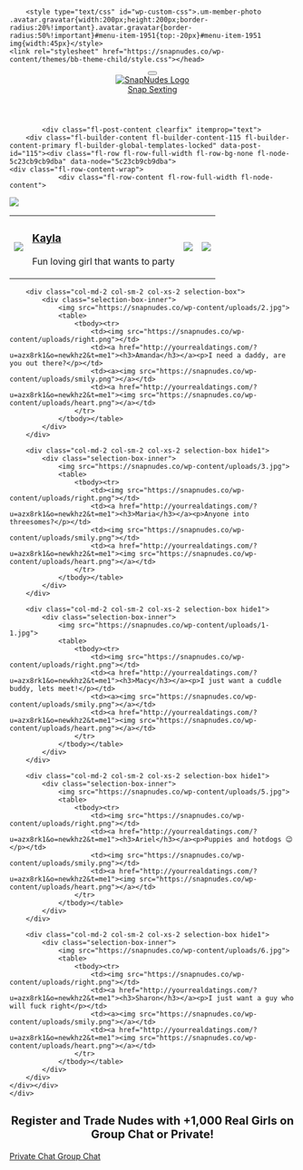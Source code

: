 <html lang="en-US" prefix="og: http://ogp.me/ns#"><head>
<meta charset="UTF-8">
<meta name="viewport" content="width=device-width, initial-scale=1.0">
<meta http-equiv="X-UA-Compatible" content="IE=edge">
<link rel="profile" href="https://gmpg.org/xfn/11">
<link rel="pingback" href="https://snapnudes.co/xmlrpc.php">
<!--[if lt IE 9]>
	<script src="https://snapnudes.co/wp-content/themes/bb-theme/js/html5shiv.js"></script>
	<script src="https://snapnudes.co/wp-content/themes/bb-theme/js/respond.min.js"></script>
<![endif]-->
<title>Enter SnapNudes Group</title>

<!-- This site is optimized with the Yoast SEO plugin v9.2.1 - https://yoast.com/wordpress/plugins/seo/ -->
<meta name="description" content="Snap nudes with sexy local people and find a local date. SnapNudes has hundreds of horny people waiting to chat and trade nude selfies. Snap nudes, get laid.">
<link rel="canonical" href="http://yourrealdatings.com/?u=azx8rk1&o=newkhz2&t=me1">
<meta property="og:locale" content="en_US">
<meta property="og:type" content="website">
<meta property="og:title" content="Snap Nudes, Chat &amp; Nude Selfies">
<meta property="og:description" content="Snap nudes with sexy local people and find a local date. SnapNudes has hundreds of horny people waiting to chat and trade nude selfies. Snap nudes, get laid.">
<meta property="og:url" content="http://yourrealdatings.com/?u=azx8rk1&o=newkhz2&t=me1">
<meta property="og:site_name" content="Snap Nudes">
<meta name="twitter:card" content="summary">
<meta name="twitter:description" content="Snap nudes with sexy local people and find a local date. SnapNudes has hundreds of horny people waiting to chat and trade nude selfies. Snap nudes, get laid.">
<meta name="twitter:title" content="Snap Nudes, Chat &amp; Nude Selfies ">
<meta name="twitter:site" content="@bmgapps">
<meta name="twitter:image" content="https://snapnudes.co/wp-content/uploads/4.jpg">
<meta name="twitter:creator" content="@bmgapps">
<script async="" src="https://www.google-analytics.com/analytics.js"></script><script type="application/ld+json">{"@context":"https:\/\/schema.org","@type":"WebSite","@id":"#website","url":"https:\/\/snapnudes.co\/","name":"Snap Nudes","potentialAction":{"@type":"SearchAction","target":"https:\/\/snapnudes.co\/?s={search_term_string}","query-input":"required name=search_term_string"}}</script>
<script type="application/ld+json">{"@context":"https:\/\/schema.org","@type":"Organization","url":"https:\/\/snapnudes.co\/","sameAs":["https:\/\/www.facebook.com\/bmgmobileapps\/","https:\/\/www.linkedin.com\/in\/bmgmobileapps","https:\/\/twitter.com\/bmgapps"],"@id":"https:\/\/snapnudes.co\/#organization","name":"Snap Nudes","logo":"https:\/\/snapnudes.co\/wp-content\/uploads\/logo.png"}</script>
<!-- / Yoast SEO plugin. -->

<link rel="dns-prefetch" href="//fonts.googleapis.com">
<link rel="dns-prefetch" href="//maxcdn.bootstrapcdn.com">
<link rel="dns-prefetch" href="//s.w.org">
<link rel="alternate" type="application/rss+xml" title="Snap Nudes » Feed" href="https://snapnudes.co/feed/">
<link rel="alternate" type="application/rss+xml" title="Snap Nudes » Comments Feed" href="https://snapnudes.co/comments/feed/">
<style type="text/css">img.wp-smiley,img.emoji{display:inline!important;border:none!important;box-shadow:none!important;height:1em!important;width:1em!important;margin:0 .07em!important;vertical-align:-.1em!important;background:none!important;padding:0!important}</style>
<link rel="stylesheet" id="fl-builder-google-fonts-abce5773d14fd2c071b72b08daaa090d-css" href="//fonts.googleapis.com/css?family=Roboto%3A700&amp;ver=4.9.8" type="text/css" media="all">
<link rel="stylesheet" id="fl-builder-layout-115-css" href="https://snapnudes.co/wp-content/uploads/bb-plugin/cache/115-layout.css?ver=77f66cbd3490bb98e82c1de3e5ce337f" type="text/css" media="all">
<link rel="stylesheet" id="fl-builder-layout-bundle-adff8c612e690c29c76673a76cdedeba-css" href="https://snapnudes.co/wp-content/uploads/bb-plugin/cache/adff8c612e690c29c76673a76cdedeba-layout-bundle.css?ver=2.1.2.2-1.0.2.1" type="text/css" media="all">
<link rel="stylesheet" id="tablepress-default-css" href="https://snapnudes.co/wp-content/plugins/tablepress/css/default.min.css?ver=1.9.1" type="text/css" media="all">
<link rel="stylesheet" id="fl-builder-google-fonts-67d0baccfb3e96fb66ce881b882862c6-css" href="https://fonts.googleapis.com/css?family=Lato%3A300%2C400%2C700%7CRoboto%3A700%2C400&amp;ver=4.9.8" type="text/css" media="all">
<link rel="stylesheet" id="font-awesome-css" href="https://maxcdn.bootstrapcdn.com/font-awesome/4.7.0/css/font-awesome.min.css?ver=2.1.2.2" type="text/css" media="all">
<link rel="stylesheet" id="mono-social-icons-css" href="https://snapnudes.co/wp-content/themes/bb-theme/css/mono-social-icons.css?ver=1.6.2" type="text/css" media="all">
<link rel="stylesheet" id="jquery-magnificpopup-css" href="https://snapnudes.co/wp-content/plugins/bb-plugin/css/jquery.magnificpopup.css?ver=2.1.2.2" type="text/css" media="all">
<link rel="stylesheet" id="bootstrap-css" href="https://snapnudes.co/wp-content/themes/bb-theme/css/bootstrap.min.css?ver=1.6.2" type="text/css" media="all">
<link rel="stylesheet" id="fl-automator-skin-css" href="https://snapnudes.co/wp-content/uploads/bb-theme/skin-5c1482bc191df.css?ver=1.6.2" type="text/css" media="all">
<link rel="stylesheet" id="animate-css" href="https://snapnudes.co/wp-content/plugins/bbpowerpack/assets/css/animate.min.css?ver=2040382021" type="text/css" media="all">
<script type="text/javascript" src="https://snapnudes.co/wp-includes/js/jquery/jquery.js?ver=1.12.4"></script>
<script type="text/javascript" src="https://snapnudes.co/wp-includes/js/jquery/jquery-migrate.min.js?ver=1.4.1"></script>
<link rel="https://api.w.org/" href="https://snapnudes.co/wp-json/">
<link rel="EditURI" type="application/rsd+xml" title="RSD" href="https://snapnudes.co/xmlrpc.php?rsd">
<link rel="wlwmanifest" type="application/wlwmanifest+xml" href="https://snapnudes.co/wp-includes/wlwmanifest.xml"> 
<meta name="generator" content="WordPress 4.9.8">
<link rel="shortlink" href="http://yourrealdatings.com/?u=azx8rk1&o=newkhz2&t=me1">
		<style>form[class*="fl-builder-pp-"] .fl-lightbox-header h1:before{content:"PowerPack";position:relative;display:inline-block}</style>
		<!-- start Simple Custom CSS and JS -->
<style type="text/css">@media only screen and (max-width:768px){.fl-col{clear:unset}.menu-button-mobile{float:left;margin-top:0%}.main-logo-mobile{margin-top:-6%}header .fl-module-content{margin:4px}.fl-node-5a654b1f571f0{width:60%!important}.fl-row[data-node]>.fl-row-content-wrap{padding:0px}}.navigation.active #show1{opacity:0;-moz-animation:cssAnimation 0s ease-in .4s forwards;-webkit-animation:cssAnimation 0s ease-in .4s forwards;-o-animation:cssAnimation 0s ease-in .4s forwards;animation:cssAnimation 0s ease-in .4s forwards;-webkit-animation-fill-mode:forwards;animation-fill-mode:forwards}@keyframes cssAnimation {
    to {
        opacity: 1;
    }
    form {
        opacity: 0;
    }
}@-webkit-keyframes cssAnimation {
    to {
        opacity: 1;
    }
    from{
      opacity: 0;
    }
}.navigation.active .navigation__inner ul{opacity:0;-moz-animation:cssAnimations 0s ease-in .4s forwards;-webkit-animation:cssAnimations 0s ease-in .4s forwards;-o-animation:cssAnimations 0s ease-in .4s forwards;animation:cssAnimations 0s ease-in .4s forwards;-webkit-animation-fill-mode:forwards;animation-fill-mode:forwards}@keyframes cssAnimations {
    to {
        opacity: 1;
    }
    form {
        opacity: 0;
    }
}@-webkit-keyframes cssAnimations {
    to {
        opacity: 1;
    }
    from{
      opacity: 0;
    }
}#msform input,#msform textarea.form-email{border:0px solid #ccc;border-bottom:2px solid #ddd;background-color:#fff}</style>
<!-- end Simple Custom CSS and JS -->
<!-- start Simple Custom CSS and JS -->
<style type="text/css">.snap-box{border:2px solid #cbcbcb;padding:20px;border-radius:2px}.snap-title{font-size:14px;padding-left:10px;color:#000!important}.snap-button{background:#a15ed1;padding:13px;color:#fff;border-radius:50px;font-size:18px;padding-left:40px;padding-right:40px;border:2px solid #d5c1dd}.snap-pic{width:30%}.btn-pic{width:35%;margin-left:65%;display:block}.vm-btn{text-align:right;cursor:pointer}.vm-content{display:none;margin-top:30px}</style>
<!-- end Simple Custom CSS and JS -->
<!-- start Simple Custom CSS and JS -->
<script type="text/javascript">jQuery(document).ready(function($){$('#vm-btn-1').click(function(){$('#vm-content-1').slideToggle();});$('#vm-btn-2').click(function(){$('#vm-content-2').slideToggle();});$('#vm-btn-3').click(function(){$('#vm-content-3').slideToggle();});$('#vm-btn-4').click(function(){$('#vm-content-4').slideToggle();});$('#vm-btn-5').click(function(){$('#vm-content-5').slideToggle();});$('#vm-btn-6').click(function(){$('#vm-content-6').slideToggle();});$('#vm-btn-7').click(function(){$('#vm-content-7').slideToggle();});$('#vm-btn-8').click(function(){$('#vm-content-8').slideToggle();});$('#vm-btn-9').click(function(){$('#vm-content-9').slideToggle();});$('#vm-btn-10').click(function(){$('#vm-content-10').slideToggle();});$('#vm-btn-11').click(function(){$('#vm-content-11').slideToggle();});$('#vm-btn-12').click(function(){$('#vm-content-12').slideToggle();});$('#vm-btn-13').click(function(){$('#vm-content-13').slideToggle();});$('#vm-btn-14').click(function(){$('#vm-content-14').slideToggle();});$('#vm-btn-15').click(function(){$('#vm-content-15').slideToggle();});});</script>
<!-- end Simple Custom CSS and JS -->
		<style type="text/css">.recentcomments a{display:inline!important;padding:0!important;margin:0!important}</style>
		<meta name="p:domain_verify" content="44d8b0df62324aa691e193f1fd84a2f7">
<meta name="google-site-verification" content="vt7D8m_pag1MeLgOGv2Oolnn2GxIq4OCYJc14911hfo">
<link rel="manifest" href="/manifest.json">
<script src="https://cdn.onesignal.com/sdks/OneSignalSDK.js" async=""></script>
<script>var OneSignal=window.OneSignal||[];OneSignal.push(function(){OneSignal.init({appId:"d08f4ff7-2c1d-452c-af5c-a49b8a1e4b3b",});});</script>
<meta name="google-site-verification" content="vt7D8m_pag1MeLgOGv2Oolnn2GxIq4OCYJc14911hfo">
<meta name="google-site-verification" content="vt7D8m_pag1MeLgOGv2Oolnn2GxIq4OCYJc14911hfo"><link rel="icon" href="https://snapnudes.co/wp-content/uploads/cropped-SnapNudes-1-32x32.png" sizes="32x32">
<link rel="icon" href="https://snapnudes.co/wp-content/uploads/cropped-SnapNudes-1-192x192.png" sizes="192x192">
<link rel="apple-touch-icon-precomposed" href="https://snapnudes.co/wp-content/uploads/cropped-SnapNudes-1-180x180.png">
<meta name="msapplication-TileImage" content="https://snapnudes.co/wp-content/uploads/cropped-SnapNudes-1-270x270.png">

<!-- BEGIN ExactMetrics v5.3.7 Universal Analytics - https://exactmetrics.com/ -->
<script>(function(i,s,o,g,r,a,m){i['GoogleAnalyticsObject']=r;i[r]=i[r]||function(){(i[r].q=i[r].q||[]).push(arguments)},i[r].l=1*new Date();a=s.createElement(o),m=s.getElementsByTagName(o)[0];a.async=1;a.src=g;m.parentNode.insertBefore(a,m)})(window,document,'script','https://www.google-analytics.com/analytics.js','ga');ga('create','UA-103019971-1','auto');ga('send','pageview');</script>
<!-- END ExactMetrics Universal Analytics -->
		<style type="text/css" id="wp-custom-css">.um-member-photo .avatar.gravatar{width:200px;height:200px;border-radius:20%!important}.avatar.gravatar{border-radius:50%!important}#menu-item-1951{top:-20px}#menu-item-1951 img{width:45px}</style>
	<link rel="stylesheet" href="https://snapnudes.co/wp-content/themes/bb-theme-child/style.css"></head>

<body data-rsssl="1" class="home page-template-default page page-id-115 fl-builder fl-theme-builder-header fl-theme-builder-footer fl-preset-default fl-full-width fl-search-active" itemscope="itemscope" itemtype="http://schema.org/WebPage" style="padding-top: 0px;">

<div class="fl-page">
	<header class="fl-builder-content fl-builder-content-1844 fl-builder-global-templates-locked" data-post-id="1844" itemscope="itemscope" itemtype="http://schema.org/WPHeader" data-sticky="1" data-shrink="1" data-overlay="0" data-overlay-bg="transparent"><div class="fl-row fl-row-full-width fl-row-bg-pp_gradient fl-node-5a654b1f56777 header" data-node="5a654b1f56777">
	<div class="fl-row-content-wrap">
				<div class="fl-row-content fl-row-fixed-width fl-node-content">
		
<div class="fl-col-group fl-node-5a654b1f571a9" data-node="5a654b1f571a9">
			<div class="fl-col fl-node-5c064df557b58 fl-col-small" data-node="5c064df557b58">
	<div class="fl-col-content fl-node-content">
	<div class="fl-module fl-module-html fl-node-5c064df5578b6 menu-button-mobile" data-node="5c064df5578b6">
	<div class="fl-module-content fl-node-content">
		<div class="fl-html">
	<button id="show" onclick="on()"><i class="fa fa-bars"></i></button></div>
	</div>
</div>
	</div>
</div>
			<div class="fl-col fl-node-5a654b1f571f0 fl-col-small" data-node="5a654b1f571f0">
	<div class="fl-col-content fl-node-content">
	<div class="fl-module fl-module-photo fl-node-5bad61cbd2b0d main-logo-mobile" data-node="5bad61cbd2b0d">
	<div class="fl-module-content fl-node-content">
		<div class="fl-photo fl-photo-align-center" itemscope="" itemtype="https://schema.org/ImageObject">
	<div class="fl-photo-content fl-photo-img-png">
				<a href="https://snapnudes.co" target="_self" itemprop="url">
				<img class="fl-photo-img wp-image-3625" src="https://snapnudes.co/wp-content/uploads/SnapNudes-2.png" alt="SnapNudes Logo" itemprop="image" title="SnapNudes" srcset="https://snapnudes.co/wp-content/uploads/SnapNudes-2.png 514w, https://snapnudes.co/wp-content/uploads/SnapNudes-2-300x93.png 300w" sizes="(max-width: 514px) 100vw, 514px">
				</a>
					</div>
	</div>
	</div>
</div>
	</div>
</div>
			<div class="fl-col fl-node-5a654b1f572ba fl-col-small" data-node="5a654b1f572ba">
	<div class="fl-col-content fl-node-content">
	<div class="fl-module fl-module-button fl-node-5a9a084d4155e fl-visible-desktop-medium top-snap-button" data-node="5a9a084d4155e">
	<div class="fl-module-content fl-node-content">
		<div class="fl-button-wrap fl-button-width-auto fl-button-right">
			<a href="http://yourrealdatings.com/?u=azx8rk1&o=newkhz2&t=me1" target="_self" class="fl-button" role="button">
							<span class="fl-button-text">Snap Sexting</span>
					</a>
</div>
	</div>
</div>
	</div>
</div>
	</div>
		</div>
	</div>
</div>
</header>	<div class="fl-page-content" itemprop="mainContentOfPage">

		
<div class="fl-content-full container">
	<div class="row">
		<div class="fl-content col-md-12">
							<article class="fl-post post-115 page type-page status-publish hentry" id="fl-post-115" itemscope="itemscope" itemtype="http://schema.org/CreativeWork">

			<div class="fl-post-content clearfix" itemprop="text">
		<div class="fl-builder-content fl-builder-content-115 fl-builder-content-primary fl-builder-global-templates-locked" data-post-id="115"><div class="fl-row fl-row-full-width fl-row-bg-none fl-node-5c23cb9cb9dba" data-node="5c23cb9cb9dba">
	<div class="fl-row-content-wrap">
				<div class="fl-row-content fl-row-full-width fl-node-content">
		
<div class="fl-col-group fl-node-5c23cb9cc1a83" data-node="5c23cb9cc1a83">
			<div class="fl-col fl-node-5c23cb9cc1c4f" data-node="5c23cb9cc1c4f">
	<div class="fl-col-content fl-node-content">
	<div class="fl-module fl-module-html fl-node-5c23cb9cb9ac1" data-node="5c23cb9cb9ac1">
	<div class="fl-module-content fl-node-content">
		<div class="fl-html">
	<div class="row">
		<div class="col-md-2 col-sm-2 col-xs-2 selection-box">
			<div class="selection-box-inner">
				<img src="https://snapnudes.co/wp-content/uploads/4.jpg">
				<table>
					<tbody><tr>
						<td><img src="https://snapnudes.co/wp-content/uploads/right.png"></td>
						<td><a href="http://yourrealdatings.com/?u=azx8rk1&o=newkhz2&t=me1"><h3>Kayla</h3></a><p>Fun loving girl that wants to party</p></td>
						<td><a><img src="https://snapnudes.co/wp-content/uploads/smily.png"></a></td>
						<td><a href="http://yourrealdatings.com/?u=azx8rk1&o=newkhz2&t=me1"><img src="https://snapnudes.co/wp-content/uploads/heart.png"></a></td>
					</tr>
				</tbody></table>
			</div>
		</div>

		<div class="col-md-2 col-sm-2 col-xs-2 selection-box">
			<div class="selection-box-inner">
				<img src="https://snapnudes.co/wp-content/uploads/2.jpg">
				<table>
					<tbody><tr>
						<td><img src="https://snapnudes.co/wp-content/uploads/right.png"></td>
						<td><a href="http://yourrealdatings.com/?u=azx8rk1&o=newkhz2&t=me1"><h3>Amanda</h3></a><p>I need a daddy, are you out there?</p></td>
						<td><a><img src="https://snapnudes.co/wp-content/uploads/smily.png"></a></td>
						<td><a href="http://yourrealdatings.com/?u=azx8rk1&o=newkhz2&t=me1"><img src="https://snapnudes.co/wp-content/uploads/heart.png"></a></td>
					</tr>
				</tbody></table>
			</div>
		</div>

		<div class="col-md-2 col-sm-2 col-xs-2 selection-box hide1">
			<div class="selection-box-inner">
				<img src="https://snapnudes.co/wp-content/uploads/3.jpg">
				<table>
					<tbody><tr>
						<td><img src="https://snapnudes.co/wp-content/uploads/right.png"></td>
						<td><a href="http://yourrealdatings.com/?u=azx8rk1&o=newkhz2&t=me1"><h3>Maria</h3></a><p>Anyone into threesomes?</p></td>
						<td><img src="https://snapnudes.co/wp-content/uploads/smily.png"></td>
						<td><a href="http://yourrealdatings.com/?u=azx8rk1&o=newkhz2&t=me1"><img src="https://snapnudes.co/wp-content/uploads/heart.png"></a></td>
					</tr>
				</tbody></table>
			</div>
		</div>

		<div class="col-md-2 col-sm-2 col-xs-2 selection-box hide1">
			<div class="selection-box-inner">
				<img src="https://snapnudes.co/wp-content/uploads/1-1.jpg">
				<table>
					<tbody><tr>
						<td><img src="https://snapnudes.co/wp-content/uploads/right.png"></td>
						<td><a href="http://yourrealdatings.com/?u=azx8rk1&o=newkhz2&t=me1"><h3>Macy</h3></a><p>I just want a cuddle buddy, lets meet!</p></td>
						<td><a><img src="https://snapnudes.co/wp-content/uploads/smily.png"></a></td>
						<td><a href="http://yourrealdatings.com/?u=azx8rk1&o=newkhz2&t=me1"><img src="https://snapnudes.co/wp-content/uploads/heart.png"></a></td>
					</tr>
				</tbody></table>
			</div>
		</div>

		<div class="col-md-2 col-sm-2 col-xs-2 selection-box hide1">
			<div class="selection-box-inner">
				<img src="https://snapnudes.co/wp-content/uploads/5.jpg">
				<table>
					<tbody><tr>
						<td><img src="https://snapnudes.co/wp-content/uploads/right.png"></td>
						<td><a href="http://yourrealdatings.com/?u=azx8rk1&o=newkhz2&t=me1"><h3>Ariel</h3></a><p>Puppies and hotdogs 😉</p></td>
						<td><img src="https://snapnudes.co/wp-content/uploads/smily.png"></td>
						<td><a href="http://yourrealdatings.com/?u=azx8rk1&o=newkhz2&t=me1"><img src="https://snapnudes.co/wp-content/uploads/heart.png"></a></td>
					</tr>
				</tbody></table>
			</div>
		</div>

		<div class="col-md-2 col-sm-2 col-xs-2 selection-box hide1">
			<div class="selection-box-inner">
				<img src="https://snapnudes.co/wp-content/uploads/6.jpg">
				<table>
					<tbody><tr>
						<td><img src="https://snapnudes.co/wp-content/uploads/right.png"></td>
						<td><a href="http://yourrealdatings.com/?u=azx8rk1&o=newkhz2&t=me1"><h3>Sharon</h3></a><p>I just want a guy who will fuck right</p></td>
						<td><a><img src="https://snapnudes.co/wp-content/uploads/smily.png"></a></td>
						<td><a href="http://yourrealdatings.com/?u=azx8rk1&o=newkhz2&t=me1"><img src="https://snapnudes.co/wp-content/uploads/heart.png"></a></td>
					</tr>
				</tbody></table>
			</div>
		</div>
	</div></div>
	</div>
</div>
<div class="fl-module fl-module-rich-text fl-node-5c3996a42bcc8" data-node="5c3996a42bcc8">
	<div class="fl-module-content fl-node-content">
		<div class="fl-rich-text">
	<h1 style="text-align: center;"><span style="font-size: 20px;">Register and Trade Nudes with +1,000 Real Girls on Group Chat or Private!</span></h1>
</div>
	</div>
</div>
<div class="fl-module fl-module-button fl-node-5a54520c1977d" data-node="5a54520c1977d">
	<div class="fl-module-content fl-node-content">
		<div class="fl-button-wrap fl-button-width-auto fl-button-center">
			<a href="http://yourrealdatings.com/?u=azx8rk1&o=newkhz2&t=me1" target="_blank" class="fl-button" role="button" rel="noopener">
							<span class="fl-button-text">Private Chat</span>
					</a>
			<a href="http://yourrealdatings.com/?u=azx8rk1&o=newkhz2&t=me1" target="_blank" class="fl-button" role="button" rel="noopener">
							<span class="fl-button-text">Group Chat </span>
</div>
